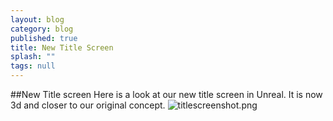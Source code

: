 ```yaml
---
layout: blog
category: blog
published: true
title: New Title Screen
splash: ""
tags: null
---
```





##New Title screen
Here is a look at our new title screen in Unreal. It is now 3d and closer to our original concept.
![titlescreenshot.png]({{site.baseurl}}/media/titlescreenshot.png)

